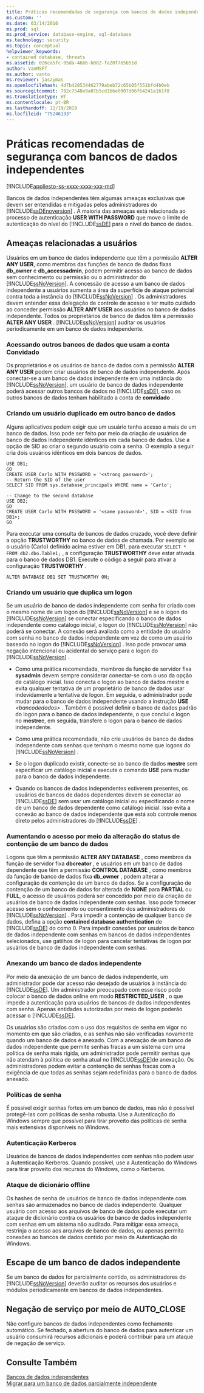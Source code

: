 ```yaml
---
title: Práticas recomendadas de segurança com bancos de dados independentes | Microsoft Docs
ms.custom: ''
ms.date: 03/14/2016
ms.prod: sql
ms.prod_service: database-engine, sql-database
ms.technology: security
ms.topic: conceptual
helpviewer_keywords:
- contained database, threats
ms.assetid: 026ca5fc-95da-46b6-b882-fa20f765b51d
author: VanMSFT
ms.author: vanto
ms.reviewer: jaszymas
ms.openlocfilehash: 4d7b428534462779abeb72c65b05f551bfd4b0eb
ms.sourcegitcommit: 792c7548e9a07b5cd166e0007d06f64241a161f8
ms.translationtype: HT
ms.contentlocale: pt-BR
ms.lasthandoff: 12/19/2019
ms.locfileid: "75246133"
---
```

# <a name="security-best-practices-with-contained-databases"></a>Práticas recomendadas de segurança com bancos de dados independentes
[!INCLUDE[appliesto-ss-xxxx-xxxx-xxx-md](../../includes/appliesto-ss-xxxx-xxxx-xxx-md.md)]

  Bancos de dados independentes têm algumas ameaças exclusivas que devem ser entendidas e mitigadas pelos administradores do [!INCLUDE[ssDEnoversion](../../includes/ssdenoversion-md.md)] . A maioria das ameaças está relacionada ao processo de autenticação **USER WITH PASSWORD** que move o limite de autenticação do nível do [!INCLUDE[ssDE](../../includes/ssde-md.md)] para o nível do banco de dados.  
  
## <a name="threats-related-to-users"></a>Ameaças relacionadas a usuários  
 Usuários em um banco de dados independente que têm a permissão **ALTER ANY USER**, como membros das funções de banco de dados fixas **db_owner** e **db_accessadmin**, podem permitir acesso ao banco de dados sem conhecimento ou permissão ou o administrador do [!INCLUDE[ssNoVersion](../../includes/ssnoversion-md.md)]. A concessão de acesso a um banco de dados independente a usuários aumenta a área da superfície de ataque potencial contra toda a instância do [!INCLUDE[ssNoVersion](../../includes/ssnoversion-md.md)] . Os administradores devem entender essa delegação de controle de acesso e ter muito cuidado ao conceder permissão **ALTER ANY USER** aos usuários no banco de dados independente. Todos os proprietários de banco de dados têm a permissão **ALTER ANY USER** . [!INCLUDE[ssNoVersion](../../includes/ssnoversion-md.md)] auditar os usuários periodicamente em um banco de dados independente.  
  
### <a name="accessing-other-databases-using-the-guest-account"></a>Acessando outros bancos de dados que usam a conta Convidado  
 Os proprietários e os usuários de banco de dados com a permissão **ALTER ANY USER** podem criar usuários de banco de dados independente. Após conectar-se a um banco de dados independente em uma instância do [!INCLUDE[ssNoVersion](../../includes/ssnoversion-md.md)], um usuário de banco de dados independente poderá acessar outros bancos de dados no [!INCLUDE[ssDE](../../includes/ssde-md.md)], caso os outros bancos de dados tenham habilitado a conta de **convidado** .  
  
### <a name="creating-a-duplicate-user-in-another-database"></a>Criando um usuário duplicado em outro banco de dados  
 Alguns aplicativos podem exigir que um usuário tenha acesso a mais de um banco de dados. Isso pode ser feito por meio da criação de usuários de banco de dados independente idênticos em cada banco de dados. Use a opção de SID ao criar o segundo usuário com a senha. O exemplo a seguir cria dois usuários idênticos em dois bancos de dados.  
  
```  
USE DB1;  
GO  
CREATE USER Carlo WITH PASSWORD = '<strong password>';   
-- Return the SID of the user  
SELECT SID FROM sys.database_principals WHERE name = 'Carlo';  
  
-- Change to the second database  
USE DB2;  
GO  
CREATE USER Carlo WITH PASSWORD = '<same password>', SID = <SID from DB1>;  
GO  
```  
  
 Para executar uma consulta de bancos de dados cruzado, você deve definir a opção **TRUSTWORTHY** no banco de dados de chamada. Por exemplo se o usuário (Carlo) definido acima estiver em DB1, para executar `SELECT * FROM db2.dbo.Table1;` , a configuração **TRUSTWORTHY** deve estar ativada para o banco de dados DB1. Execute o código a seguir para ativar a configuração **TRUSTWORTHY** .  
  
```  
ALTER DATABASE DB1 SET TRUSTWORTHY ON;  
```  
  
### <a name="creating-a-user-that-duplicates-a-login"></a>Criando um usuário que duplica um logon  
 Se um usuário de banco de dados independente com senha for criado com o mesmo nome de um logon do [!INCLUDE[ssNoVersion](../../includes/ssnoversion-md.md)] e se o logon do [!INCLUDE[ssNoVersion](../../includes/ssnoversion-md.md)] se conectar especificando o banco de dados independente como catálogo inicial, o logon do [!INCLUDE[ssNoVersion](../../includes/ssnoversion-md.md)] não poderá se conectar. A conexão será avaliada como a entidade do usuário com senha no banco de dados independente em vez de como um usuário baseado no logon do [!INCLUDE[ssNoVersion](../../includes/ssnoversion-md.md)] . Isso pode provocar uma negação intencional ou acidental do serviço para o logon do [!INCLUDE[ssNoVersion](../../includes/ssnoversion-md.md)] .  
  
-   Como uma prática recomendada, membros da função de servidor fixa **sysadmin** devem sempre considerar conectar-se com o uso da opção de catálogo inicial. Isso conecta o logon ao banco de dados mestre e evita qualquer tentativa de um proprietário de banco de dados usar indevidamente a tentativa de logon. Em seguida, o administrador pode mudar para o banco de dados independente usando a instrução **USE** _\<bancodedados>_ . Também é possível definir o banco de dados padrão do logon para o banco de dados independente, o que conclui o logon no **mestre**e, em seguida, transfere o logon para o banco de dados independente.  
  
-   Como uma prática recomendada, não crie usuários de banco de dados independente com senhas que tenham o mesmo nome que logons do [!INCLUDE[ssNoVersion](../../includes/ssnoversion-md.md)] .  
  
-   Se o logon duplicado existir, conecte-se ao banco de dados **mestre** sem especificar um catálogo inicial e execute o comando **USE** para mudar para o banco de dados independente.  
  
-   Quando os bancos de dados independentes estiverem presentes, os usuários de bancos de dados dependentes devem se conectar ao [!INCLUDE[ssDE](../../includes/ssde-md.md)] sem usar um catálogo inicial ou especificando o nome de um banco de dados dependente como catálogo inicial. Isso evita a conexão ao banco de dados independente que está sob controle menos direto pelos administradores do [!INCLUDE[ssDE](../../includes/ssde-md.md)] .  
  
### <a name="increasing-access-by-changing-the-containment-status-of-a-database"></a>Aumentando o acesso por meio da alteração do status de contenção de um banco de dados  
 Logons que têm a permissão **ALTER ANY DATABASE** , como membros da função de servidor fixa **dbcreator** , e usuários em um banco de dados dependente que têm a permissão **CONTROL DATABASE** , como membros da função de banco de dados fixa **db_owner** , podem alterar a configuração de contenção de um banco de dados. Se a configuração de contenção de um banco de dados for alterada de **NONE** para **PARTIAL** ou **FULL**, o acesso de usuários poderá ser concedido por meio da criação de usuários de banco de dados independente com senhas. Isso pode fornecer acesso sem o conhecimento ou consentimento dos administradores do [!INCLUDE[ssNoVersion](../../includes/ssnoversion-md.md)] . Para impedir a contenção de qualquer banco de dados, defina a opção **contained database authentication** de [!INCLUDE[ssDE](../../includes/ssde-md.md)] do como 0. Para impedir conexões por usuários de banco de dados independente com senhas em bancos de dados independentes selecionados, use gatilhos de logon para cancelar tentativas de logon por usuários de banco de dados independente com senhas.  
  
### <a name="attaching-a-contained-database"></a>Anexando um banco de dados independente  
 Por meio da anexação de um banco de dados independente, um administrador pode dar acesso não desejado de usuários à instância do [!INCLUDE[ssDE](../../includes/ssde-md.md)]. Um administrador preocupado com esse risco pode colocar o banco de dados online em modo **RESTRICTED_USER** , o que impede a autenticação para usuários de bancos de dados independentes com senha. Apenas entidades autorizadas por meio de logon poderão acessar o [!INCLUDE[ssDE](../../includes/ssde-md.md)].  
  
 Os usuários são criados com o uso dos requisitos de senha em vigor no momento em que são criados, e as senhas não são verificadas novamente quando um banco de dados é anexado. Com a anexação de um banco de dados independente que permite senhas fracas a um sistema com uma política de senha mais rígida, um administrador pode permitir senhas que não atendam à política de senha atual no [!INCLUDE[ssDE](../../includes/ssde-md.md)]de anexação. Os administradores podem evitar a contenção de senhas fracas com a exigência de que todas as senhas sejam redefinidas para o banco de dados anexado.  
  
### <a name="password-policies"></a>Políticas de senha  
 É possível exigir senhas fortes em um banco de dados, mas não é possível protegê-las com políticas de senha robusta. Use a Autenticação do Windows sempre que possível para tirar proveito das políticas de senha mais extensivas disponíveis no Windows.  
  
### <a name="kerberos-authentication"></a>Autenticação Kerberos  
 Usuários de bancos de dados independentes com senhas não podem usar a Autenticação Kerberos. Quando possível, use a Autenticação do Windows para tirar proveito dos recursos do Windows, como o Kerberos.  
  
### <a name="offline-dictionary-attack"></a>Ataque de dicionário offline  
 Os hashes de senha de usuários de banco de dados independente com senhas são armazenados no banco de dados independente. Qualquer usuário com acesso aos arquivos de banco de dados pode executar um ataque de dicionário contra os usuários de banco de dados independente com senhas em um sistema não auditado. Para mitigar essa ameaça, restrinja o acesso aos arquivos de banco de dados, ou apenas permita conexões ao bancos de dados contido por meio da Autenticação do Windows.  
  
## <a name="escaping-a-contained-database"></a>Escape de um banco de dados independente  
 Se um banco de dados for parcialmente contido, os administradores do [!INCLUDE[ssNoVersion](../../includes/ssnoversion-md.md)] deverão auditar os recursos dos usuários e módulos periodicamente em bancos de dados independentes.  
  
## <a name="denial-of-service-through-auto_close"></a>Negação de serviço por meio de AUTO_CLOSE  
 Não configure bancos de dados independentes como fechamento automático. Se fechado, a abertura do banco de dados para autenticar um usuário consumirá recursos adicionais e poderá contribuir para um ataque de negação de serviço.  
  
## <a name="see-also"></a>Consulte Também  
 [Bancos de dados independentes](../../relational-databases/databases/contained-databases.md)   
 [Migrar para um banco de dados parcialmente independente](../../relational-databases/databases/migrate-to-a-partially-contained-database.md)  
  
  
